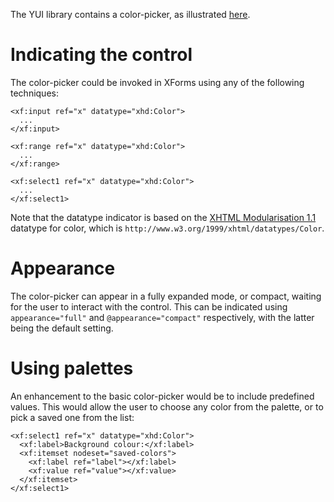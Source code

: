 The YUI library contains a color-picker, as illustrated [here](http://developer.yahoo.com/yui/examples/button/btn_example11.html).

# Indicating the control #

The color-picker could be invoked in XForms using any of the following techniques:
```
<xf:input ref="x" datatype="xhd:Color">
  ...
</xf:input>
```
```
<xf:range ref="x" datatype="xhd:Color">
  ...
</xf:range>
```
```
<xf:select1 ref="x" datatype="xhd:Color">
  ...
</xf:select1>
```
Note that the datatype indicator is based on the [XHTML Modularisation 1.1](http://www.w3.org/TR/xhtml-modularization/) datatype for color, which is `http://www.w3.org/1999/xhtml/datatypes/Color`.

# Appearance #

The color-picker can appear in a fully expanded mode, or compact, waiting for the user to interact with the control. This can be indicated using `appearance="full"` and `@appearance="compact"` respectively, with the latter being the default setting.

# Using palettes #

An enhancement to the basic color-picker would be to include predefined values. This would allow the user to choose any color from the palette, or to pick a saved one from the list:
```
<xf:select1 ref="x" datatype="xhd:Color">
  <xf:label>Background colour:</xf:label>
  <xf:itemset nodeset="saved-colors">
    <xf:label ref="label"></xf:label>
    <xf:value ref="value"></xf:value>
  </xf:itemset>
</xf:select1>
```